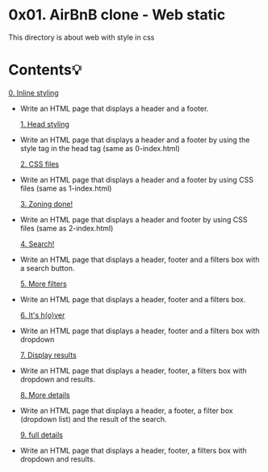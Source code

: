 # 0x01. AirBnB clone - Web static

This directory is about web with style in css

# Contents💡
<a href ="0-index.html">0. Inline styling</a>
<ul>
<li>Write an HTML page that displays a header and a footer.</li>

<a href ="1-index.html">1. Head styling</a>
<li>Write an HTML page that displays a header and a footer by using the style tag in the head tag (same as 0-index.html)</li>

<a href ="2-index.html">2. CSS files</a>
<li>Write an HTML page that displays a header and a footer by using CSS files (same as 1-index.html)</li>

<a href ="3-index.html">3. Zoning  done!</a>
<li>Write an HTML page that displays a header and footer by using CSS files (same as 2-index.html)</li>

<a href ="4-index.html">4. Search!</a>
<li>Write an HTML page that displays a header, footer and a filters box with a search button.</li>

<a href ="5-index.html">5. More filters</a>
<li>Write an HTML page that displays a header, footer and a filters box.</li>

<a href ="6-index.html">6. It's h(o)ver</a>
<li>Write an HTML page that displays a header, footer and a filters box with dropdown</li>

<a href ="7-index.html">7. Display results</a>
<li>Write an HTML page that displays a header, footer, a filters box with dropdown and results.</li>


<a href ="8-index.html">8. More details</a>
<li>Write an HTML page that displays a header, a footer, a filter box (dropdown list) and the result of the search.</li>


<a href ="9-index.html">9. full details</a>
<li>Write an HTML page that displays a header, footer, a filters box with dropdown and results.</li>

</ul>
